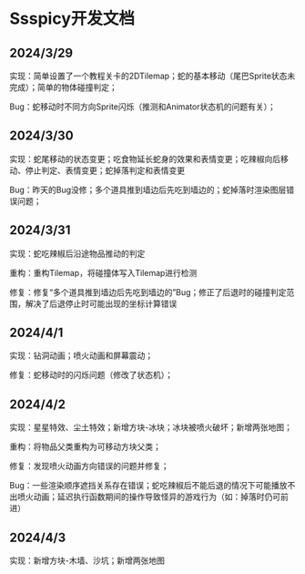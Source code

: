 # Ssspicy开发文档

## 2024/3/29

实现：简单设置了一个教程关卡的2DTilemap；蛇的基本移动（尾巴Sprite状态未完成）；简单的物体碰撞判定；

Bug：蛇移动时不同方向Sprite闪烁（推测和Animator状态机的问题有关）；

## 2024/3/30

实现：蛇尾移动的状态变更；吃食物延长蛇身的效果和表情变更；吃辣椒向后移动、停止判定、表情变更；蛇掉落判定和表情变更

Bug：昨天的Bug没修；多个道具推到墙边后先吃到墙边的；蛇掉落时渲染图层错误问题；

## 2024/3/31

实现：蛇吃辣椒后沿途物品推动的判定

重构：重构Tilemap，将碰撞体写入Tilemap进行检测

修复：修复“多个道具推到墙边后先吃到墙边的”Bug；修正了后退时的碰撞判定范围，解决了后退停止时可能出现的坐标计算错误

## 2024/4/1

实现：钻洞动画；喷火动画和屏幕震动；

修复：蛇移动时的闪烁问题（修改了状态机）；

## 2024/4/2

实现：星星特效、尘土特效；新增方块-冰块；冰块被喷火破坏；新增两张地图；

重构：将物品父类重构为可移动方块父类；

修复：发现喷火动画方向错误的问题并修复；

Bug：一些渲染顺序遮挡关系存在错误；蛇吃辣椒后不能后退的情况下可能播放不出喷火动画；延迟执行函数期间的操作导致怪异的游戏行为（如：掉落时仍可前进）

## 2024/4/3

实现：新增方块-木墙、沙坑；新增两张地图